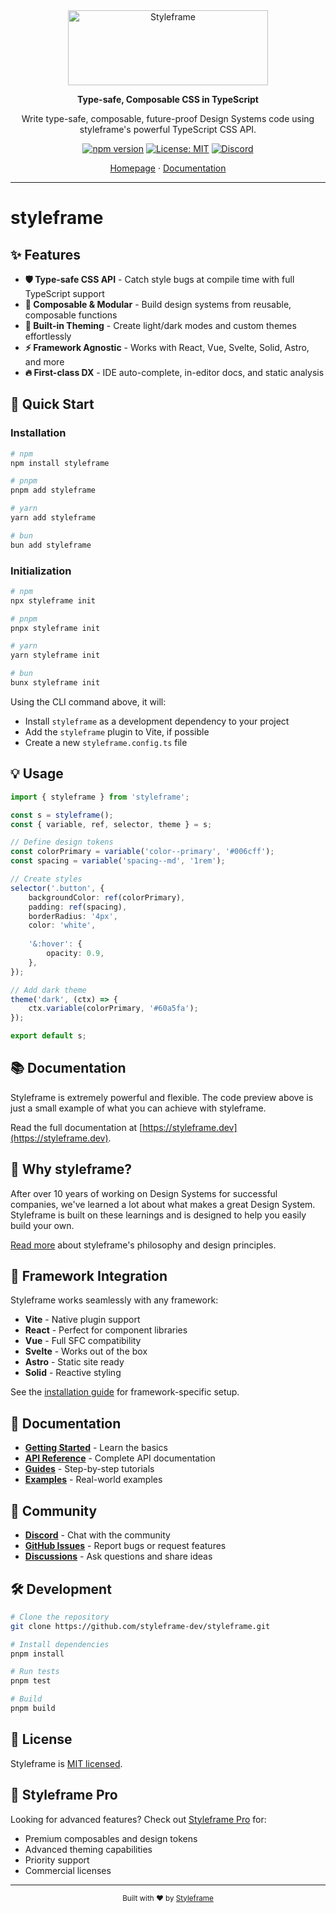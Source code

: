 <div align="center">
  <img src="https://www.styleframe.dev/_vercel/image?url=%2Flogotype-light.svg&w=1536&q=100" alt="Styleframe" width="320" height="120">
  

  
  **Type-safe, Composable CSS in TypeScript**
  
  Write type-safe, composable, future-proof Design Systems code using styleframe's powerful TypeScript CSS API.
  
  [![npm version](https://img.shields.io/npm/v/styleframe.svg)](https://www.npmjs.com/package/styleframe)
  [![License: MIT](https://img.shields.io/badge/License-MIT-blue.svg)](https://github.com/styleframe-dev/styleframe/blob/main/LICENSE)
  [![Discord](https://img.shields.io/discord/1395724958919032943?label=Discord&logo=discord)](https://discord.gg/KCVwuGz44M)
  
  [Homepage](https://styleframe.dev) · [Documentation](https://styleframe.dev/docs)
</div>

---

# styleframe
  
## ✨ Features

- **🛡️ Type-safe CSS API** - Catch style bugs at compile time with full TypeScript support
- **🧩 Composable & Modular** - Build design systems from reusable, composable functions
- **🎨 Built-in Theming** - Create light/dark modes and custom themes effortlessly
- **⚡ Framework Agnostic** - Works with React, Vue, Svelte, Solid, Astro, and more
- **🔥 First-class DX** - IDE auto-complete, in-editor docs, and static analysis

## 🚀 Quick Start

### Installation

```bash
# npm
npm install styleframe

# pnpm
pnpm add styleframe

# yarn
yarn add styleframe

# bun
bun add styleframe
```

### Initialization

```bash
# npm
npx styleframe init

# pnpm
pnpx styleframe init

# yarn
yarn styleframe init

# bun
bunx styleframe init
```

Using the CLI command above, it will:

- Install `styleframe` as a development dependency to your project
- Add the `styleframe` plugin to Vite, if possible
- Create a new `styleframe.config.ts` file


## 💡 Usage

```typescript
import { styleframe } from 'styleframe';

const s = styleframe();
const { variable, ref, selector, theme } = s;

// Define design tokens
const colorPrimary = variable('color--primary', '#006cff');
const spacing = variable('spacing--md', '1rem');

// Create styles
selector('.button', {
    backgroundColor: ref(colorPrimary),
    padding: ref(spacing),
    borderRadius: '4px',
    color: 'white',
    
    '&:hover': {
        opacity: 0.9,
    },
});

// Add dark theme
theme('dark', (ctx) => {
    ctx.variable(colorPrimary, '#60a5fa');
});

export default s;
```

## 📚 Documentation

Styleframe is extremely powerful and flexible. The code preview above is just a small example of what you can achieve with styleframe. 

Read the full documentation at [https://styleframe.dev](https://styleframe.dev).

## 🎯 Why styleframe?

After over 10 years of working on Design Systems for successful companies, we've learned a lot about what makes a great Design System. Styleframe is built on these learnings and is designed to help you easily build your own.

[Read more](https://styleframe.dev/docs) about styleframe's philosophy and design principles.

## 🔗 Framework Integration

Styleframe works seamlessly with any framework:

- **Vite** - Native plugin support
- **React** - Perfect for component libraries
- **Vue** - Full SFC compatibility  
- **Svelte** - Works out of the box
- **Astro** - Static site ready
- **Solid** - Reactive styling

See the [installation guide](https://styleframe.dev/docs/getting-started/installation/vite) for framework-specific setup.

## 📖 Documentation

- **[Getting Started](https://styleframe.dev/docs/getting-started/introduction)** - Learn the basics
- **[API Reference](https://styleframe.dev/docs/api/variables)** - Complete API documentation
- **[Guides](https://styleframe.dev/docs/resources/guides)** - Step-by-step tutorials
- **[Examples](https://github.com/styleframe-dev/examples)** - Real-world examples

## 🤝 Community

- **[Discord](https://discord.gg/KCVwuGz44M)** - Chat with the community
- **[GitHub Issues](https://github.com/styleframe-dev/styleframe/issues)** - Report bugs or request features
- **[Discussions](https://github.com/styleframe-dev/styleframe/discussions)** - Ask questions and share ideas

## 🛠️ Development

```bash
# Clone the repository
git clone https://github.com/styleframe-dev/styleframe.git

# Install dependencies
pnpm install

# Run tests
pnpm test

# Build
pnpm build
```

## 📝 License

Styleframe is [MIT licensed](https://github.com/styleframe-dev/styleframe/blob/main/LICENSE).

## 💎 Styleframe Pro

Looking for advanced features? Check out [Styleframe Pro](https://styleframe.dev/pricing) for:

- Premium composables and design tokens
- Advanced theming capabilities
- Priority support
- Commercial licenses

---

<div align="center">
  <sub>Built with ❤️ by <a href="https://github.com/styleframe-dev">Styleframe</a></sub>
</div>
